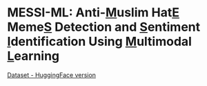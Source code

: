 # MESSI-ML: Anti-<ins>M</ins>uslim Hat<ins>E</ins> Meme<ins>S</ins> Detection and <ins>S</ins>entiment <ins>I</ins>dentification Using <ins>M</ins>ultimodal <ins>L</ins>earning


[Dataset - HuggingFace version](https://huggingface.co/datasets/smji/muslim-hateful-memes)